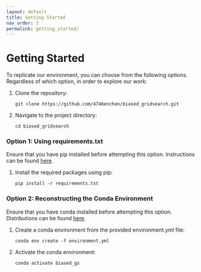 ```yaml
---
layout: default
title: Getting Started
nav_order: 3
permalink: getting_started/
---
```


# Getting Started

To replicate our environment, you can choose from the following options. Regardless of which option,
in order to explore our work:

1. Clone the repository:

    ```
    git clone https://github.com/474benchen/biased_gridsearch.git
    ```

2. Navigate to the project directory:

    ```
    cd biased_gridsearch
    ```
### Option 1: Using requirements.txt

Ensure that you have pip installed before attempting this option. Instructions can be found [here](https://pip.pypa.io/en/stable/installation/).

1. Install the required packages using pip:

    ```
    pip install -r requirements.txt
    ```


### Option 2: Reconstructing the Conda Environment

Ensure that you have conda installed before attempting this option. Distributions can be found [here](https://www.anaconda.com/download).

1. Create a conda environment from the provided environment.yml file:

    ```
    conda env create -f environment.yml
    ```

2. Activate the conda environment:

    ```
    conda activate biased_gs
    ```
